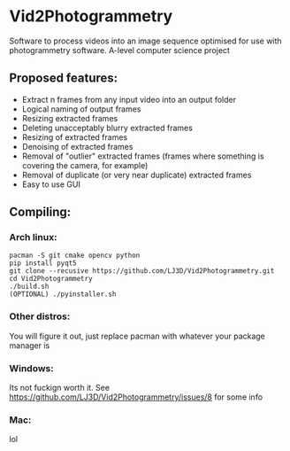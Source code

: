 # Vid2Photogrammetry
Software to process videos into an image sequence optimised for use with photogrammetry software. 
A-level computer science project

## Proposed features:
* Extract n frames from any input video into an output folder
* Logical naming of output frames
* Resizing extracted frames
* Deleting unacceptably blurry extracted frames
* Resizing of extracted frames
* Denoising of extracted frames
* Removal of "outlier" extracted frames (frames where something is covering the camera, for example)
* Removal of duplicate (or very near duplicate) extracted frames
* Easy to use GUI

## Compiling:
### Arch linux:
```
pacman -S git cmake opencv python
pip install pyqt5
git clone --recusive https://github.com/LJ3D/Vid2Photogrammetry.git
cd Vid2Photogrammetry
./build.sh
(OPTIONAL) ./pyinstaller.sh
```
### Other distros:
You will figure it out, just replace pacman with whatever your package manager is
### Windows:
Its not fuckign worth it.
See https://github.com/LJ3D/Vid2Photogrammetry/issues/8 for some info
### Mac:
lol
